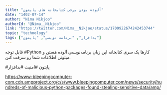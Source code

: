 ```yaml
---
title: "آلوده بودن برخی کتابخانه های پایتون"
date: "1402-07-14"
author: "Nima Nikjoo"
authorId: "@Nima__Nikjoo"
link: "https://twitter.com/Nima__Nikjoo/status/1709922674242453744"
topic: "technology"
tags: ["بدافزار", "برنامه نویسی", "پایتون"]
---
```


قابل توجه #Python کارها
یک سری کتابخانه این زبان برنامه‌نویسی آلوده هستن و میتونن اطلاعات شما رو سرقت کنن.

#پایتون
#امنیت
#بدافزار

https://www-bleepingcomputer-com.cdn.ampproject.org/c/s/www.bleepingcomputer.com/news/security/hundreds-of-malicious-python-packages-found-stealing-sensitive-data/amp/
